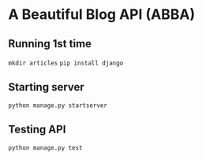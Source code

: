 # A Beautiful Blog API (ABBA)

## Running 1st time
`mkdir articles`
`pip install django`
## Starting server
`python manage.py startserver`

## Testing API
`python manage.py test`
